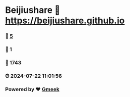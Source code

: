 # Beijiushare :link: https://beijiushare.github.io 
### :page_facing_up: [5](https://beijiushare.github.io/tag.html) 
### :speech_balloon: 1 
### :hibiscus: 1743 
### :alarm_clock: 2024-07-22 11:01:56 
### Powered by :heart: [Gmeek](https://github.com/Meekdai/Gmeek)
